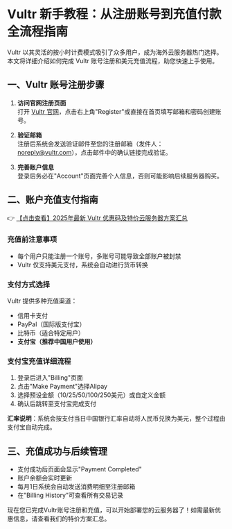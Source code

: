 # Vultr 新手教程：从注册账号到充值付款全流程指南

Vultr 以其灵活的按小时计费模式吸引了众多用户，成为海外云服务器热门选择。本文将详细介绍如何完成 Vultr 账号注册和美元充值流程，助您快速上手使用。

## 一、Vultr 账号注册步骤

1. **访问官网注册页面**  
   打开 [Vultr 官网](https://bit.ly/VuLtr)，点击右上角"Register"或直接在首页填写邮箱和密码创建账号。

2. **验证邮箱**  
   注册后系统会发送验证邮件至您的注册邮箱（发件人：noreply@vultr.com），点击邮件中的确认链接完成验证。

3. **完善账户信息**  
   登录后务必在"Account"页面完善个人信息，否则可能影响后续服务器购买。

## 二、账户充值支付指南

👉 [【点击查看】2025年最新 Vultr 优惠码及特价云服务器方案汇总](https://bit.ly/VuLtr)

### 充值前注意事项
- 每个用户只能注册一个账号，多账号可能导致全部账户被封禁
- Vultr 仅支持美元支付，系统会自动进行货币转换

### 支付方式选择
Vultr 提供多种充值渠道：
- 信用卡支付
- PayPal（国际版支付宝）
- 比特币（适合特定用户）
- **支付宝（推荐中国用户使用）**

### 支付宝充值详细流程
1. 登录后进入"Billing"页面
2. 点击"Make Payment"选择Alipay
3. 选择预设金额（10/25/50/100/250美元）或自定义金额
4. 确认后跳转至支付宝完成支付

**汇率说明**：系统会按支付当日中国银行汇率自动将人民币兑换为美元，整个过程由支付宝自动完成。

## 三、充值成功与后续管理

- 支付成功后页面会显示"Payment Completed"
- 账户余额会实时更新
- 每月1日系统会自动发送消费明细至注册邮箱
- 在"Billing History"可查看所有交易记录

现在您已完成Vultr账号注册和充值，可以开始部署您的云服务器了！如需最新优惠信息，请查看我们的特价方案汇总。